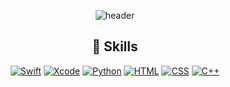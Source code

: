 <div align="center">

![header](https://capsule-render.vercel.app/api?type=waving&color=gradient&height=250&section=header&text=Insane%20iOS%20Developer&fontSize=80&fontAlignY=35)
</br>

## 💪 Skills
[![Swift](https://img.shields.io/badge/Swift-F05138?logo=swift&logoColor=white&style=for-the-badge)](https://developer.apple.com/swift/)
[![Xcode](https://img.shields.io/badge/xcode-2f78ed?logo=xcode&logoColor=white&style=for-the-badge)](https://developer.apple.com/kr/xcode/)
[![Python](https://img.shields.io/badge/Python-3776AB?logo=python&logoColor=white&style=for-the-badge)](https://python.org/)
[![HTML](https://img.shields.io/badge/html5-E34F26?style=for-the-badge&logo=html5&logoColor=white)](https://www.w3.org/)
[![CSS](https://img.shields.io/badge/css-1572B6?style=for-the-badge&logo=css3&logoColor=white)](https://www.w3.org/)
[![C++](https://img.shields.io/badge/C/C++-0356fc?logo=c&logoColor=white&style=for-the-badge)](https://en.cppreference.com/w/)
